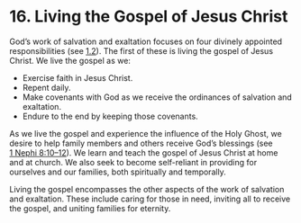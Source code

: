 # 16. Living the Gospel of Jesus Christ

God’s work of salvation and exaltation focuses on four divinely appointed responsibilities (see [1.2](/study/manual/general-handbook/1-work-of-salvation-and-exaltation?lang=eng&para=title_number3-p28#title_number3)). The first of these is living the gospel of Jesus Christ. We live the gospel as we:

* Exercise faith in Jesus Christ.
* Repent daily.
* Make covenants with God as we receive the ordinances of salvation and exaltation.
* Endure to the end by keeping those covenants.

As we live the gospel and experience the influence of the Holy Ghost, we desire to help family members and others receive God’s blessings (see [1 Nephi 8:10–12](/study/scriptures/bofm/1-ne/8.10-12?lang=eng#p10)). We learn and teach the gospel of Jesus Christ at home and at church. We also seek to become self-reliant in providing for ourselves and our families, both spiritually and temporally.

Living the gospel encompasses the other aspects of the work of salvation and exaltation. These include caring for those in need, inviting all to receive the gospel, and uniting families for eternity.